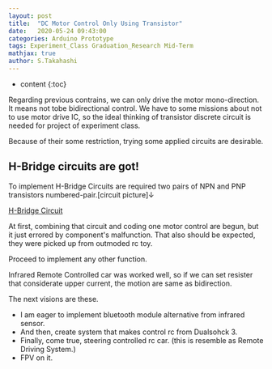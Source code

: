 ```yaml
---
layout: post
title:  "DC Motor Control Only Using Transistor"
date:   2020-05-24 09:43:00
categories: Arduino Prototype
tags: Experiment_Class Graduation_Research Mid-Term
mathjax: true
author: S.Takahashi
---
```


* content
{:toc}

Regarding previous contrains, we can only drive the motor mono-direction. It means not tobe bidirectional control.
We have to some missions about not to use motor drive IC, so the ideal thinking of transistor discrete circuit is needed for project of experiment class.

Because of their some restriction, trying some applied circuits are desirable.

## H-Bridge circuits are got!

To implement H-Bridge Circuits are required two pairs of NPN and PNP transistors numbered-pair.[circuit picture]↓

[H-Bridge Circuit](https://www.marutsu.co.jp/contents/shop/marutsu/mame/64.html)

At first, combining that circuit and coding one motor control are begun, but it just errored by component's malfunction. That also should be expected, they were picked up from outmoded rc toy.

Proceed to implement any other function.

Infrared Remote Controlled car was worked well, so if we can set resister that considerate upper current, the motion are same as bidirection.

The next visions are these.
- I am eager to implement bluetooth module alternative from infrared sensor.
- And then, create system that makes control rc from Dualsohck 3.
- Finally, come true, steering controlled rc car. (this is resemble as Remote Driving System.)
- FPV on it.